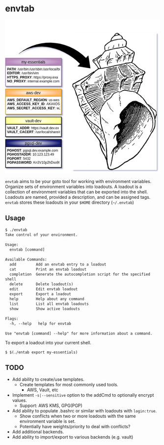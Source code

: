 # envtab

![diagram](diagram.png "Take control of your environment")

`envtab` aims to be your goto tool for working with environment variables. Organize sets of environment variables into loadouts. A loadout is a collection of environment variables that can be exported into the shell. Loadouts are named, provided a description, and can be assigned tags. `envtab` stores these loadouts in your `$HOME` directory (`~/.envtab`)

## Usage

```
$ ./envtab
Take control of your environment.

Usage:
  envtab [command]

Available Commands:
  add         Add an envtab entry to a loadout
  cat         Print an envtab loadout
  completion  Generate the autocompletion script for the specified shell
  delete      Delete loadout(s)
  edit        Edit envtab loadout
  export      Export a loadout
  help        Help about any command
  list        List all envtab loadouts
  show        Show active loadouts

Flags:
  -h, --help   help for envtab

Use "envtab [command] --help" for more information about a command.
```

To export a loadout into your current shell.

```
$ $(./entab export my-essentials)
```

## TODO

- Add ability to create/use templates.
  - Create templates for most commonly used tools.
    - AWS, Vault, etc
- Implement `-s|--sensitive` option to the addCmd to optionally encrypt values.
  - Support: AWS KMS, GPG(PGP)
- Add ability to populate .bashrc or similar with loadouts with `login:true`.
  - Show conflicts when two or more loadouts with the same environment variable is set.
  - Potentially have weights/priority to deal with conflicts?
- Add additional backends.
- Add ability to import/export to various backends (e.g. vault)
